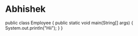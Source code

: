 # Abhishek

public class Employee
{
	public static void main(String[] args) 
	{
		System.out.println("Hii");
	}
}
